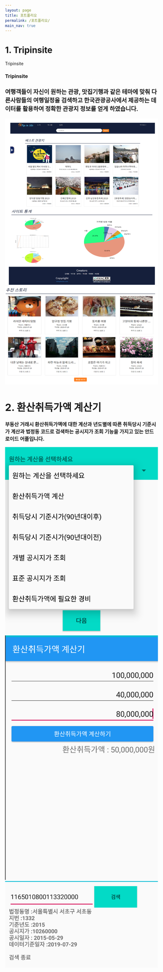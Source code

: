 ```yaml
---
layout: page
title: 포트폴리오
permalink: /포트폴리오/
main_nav: true
---
```


<h1>1. Tripinsite</h1>
<p class="strapline show">Tripinsite</p> 
<h3 class="show">
<span>T</span
<span>r</span
<span>i</span
<span>p</span
<span>i</span
<span>n</span
<span>s</span
<span>i</span
<span>t</span
<span>e</span
</h3>
<div class= "cont_left"> 
<h3><p>여행객들이 자신이 원하는 관광, 맛집기행과 같은 테마에 맞춰 다른사람들의 여행일정을 검색하고 한국관광공사에서 제공하는 데이터를 활용하여 정확한 관광지 정보를 얻게 하였습니다.</p></h3>

<img src="/assets/portfolio_img2.jpg" />
<img src="/assets/portfolio_img1.jpg" />
<h1>2. 환산취득가액 계산기</h1>

<p>부동산 거래시 환산취득가액에 대한 계산과 년도별에 따른 취득당시 기준시가 계산과 법정동 코드로 검색하는 공시지가 조회 기능을 가지고 있는 안드로이드 어플입니다. </p>
<img src="/assets/myportfolio_img1.jpg" />
<img src="/assets/myportfolio_img2.jpg" />
<img src="/assets/myportfolio_img3.jpg" />
